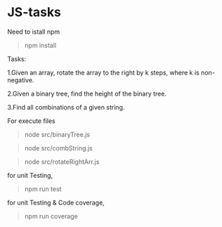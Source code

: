 # JS-tasks

Need to istall npm
> npm install

Tasks:

1.Given an array, rotate the array to the right by k steps, where k is non-negative.

2.Given a binary tree, find the height of the binary tree.

3.Find all combinations of a given string.

For execute files
> node src/binaryTree.js

> node src/combString.js

> node src/rotateRightArr.js

for unit Testing,
> npm run test

for unit Testing & Code coverage,
> npm run coverage
